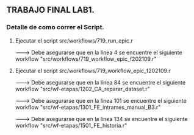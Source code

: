 ## TRABAJO FINAL LAB1.

### Detalle de como correr el Script.

1. Ejecutar el script src/workflows/719_run_epic.r
  
   ---> Debe asegurarse que en la línea 4 se encuentre el siguiente workflow "src/workflows/719_workflow_epic_f202109.r" 
   
2. Ejecutar el script src/workflows/719_workflow_epic_f202109.r
  
   ---> Debe asegurarse que en la línea 84 se encuentre el siguiente workflow "src/wf-etapas/1202_CA_reparar_dataset.r"

   ---> Debe asegurarse que en la línea 101 se encuentre el siguiente workflow "src/wf-etapas/1301_FE_intrames_manual_B3.r"

   ---> Debe asegurarse que en la línea 134 se encuentre el siguiente workflow "src/wf-etapas/1501_FE_historia.r"
   
